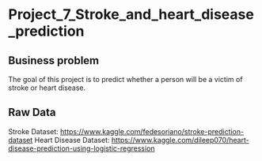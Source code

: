 # Project_7_Stroke_and_heart_disease_prediction

## Business problem
The goal of this project is to predict whether a person will be a victim of stroke or heart disease. 

## Raw Data
Stroke Dataset: https://www.kaggle.com/fedesoriano/stroke-prediction-dataset
Heart Disease Dataset: https://www.kaggle.com/dileep070/heart-disease-prediction-using-logistic-regression

